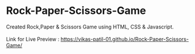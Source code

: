 # Rock-Paper-Scissors-Game

Created Rock,Paper & Scissors Game using HTML, CSS & Javascript.
<br><br>
Link for Live Preview :
https://vikas-patil-01.github.io/Rock-Paper-Scissors-Game/
